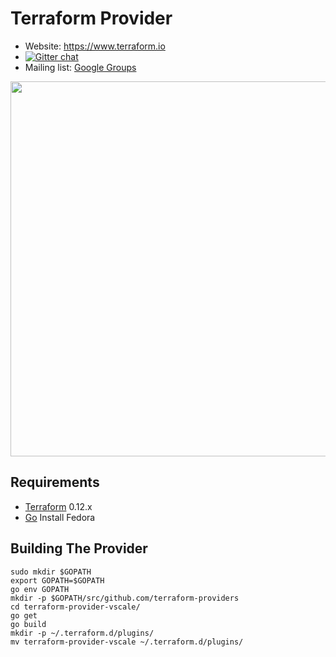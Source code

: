 Terraform Provider
==================

- Website: https://www.terraform.io
- [![Gitter chat](https://badges.gitter.im/hashicorp-terraform/Lobby.png)](https://gitter.im/hashicorp-terraform/Lobby)
- Mailing list: [Google Groups](http://groups.google.com/group/terraform-tool)

<img src="https://cdn.rawgit.com/hashicorp/terraform-website/master/content/source/assets/images/logo-hashicorp.svg" width="600px">

Requirements
------------

-	[Terraform](https://www.terraform.io/downloads.html) 0.12.x
-	[Go](https://developer.fedoraproject.org/tech/languages/go/go-installation.html) Install Fedora

Building The Provider
---------------------
```
sudo mkdir $GOPATH
export GOPATH=$GOPATH
go env GOPATH
mkdir -p $GOPATH/src/github.com/terraform-providers
cd terraform-provider-vscale/
go get
go build
mkdir -p ~/.terraform.d/plugins/ 
mv terraform-provider-vscale ~/.terraform.d/plugins/
```
